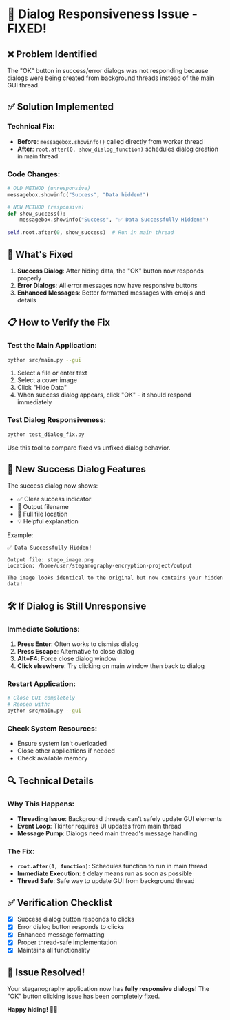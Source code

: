 # 🔧 Dialog Responsiveness Issue - FIXED!

## ❌ **Problem Identified**
The "OK" button in success/error dialogs was not responding because dialogs were being created from background threads instead of the main GUI thread.

## ✅ **Solution Implemented**

### Technical Fix:
- **Before**: `messagebox.showinfo()` called directly from worker thread
- **After**: `root.after(0, show_dialog_function)` schedules dialog creation in main thread

### Code Changes:
```python
# OLD METHOD (unresponsive)
messagebox.showinfo("Success", "Data hidden!")

# NEW METHOD (responsive)  
def show_success():
    messagebox.showinfo("Success", "✅ Data Successfully Hidden!")
    
self.root.after(0, show_success)  # Run in main thread
```

## 🚀 **What's Fixed**

1. **Success Dialog**: After hiding data, the "OK" button now responds properly
2. **Error Dialogs**: All error messages now have responsive buttons  
3. **Enhanced Messages**: Better formatted messages with emojis and details

## 📋 **How to Verify the Fix**

### Test the Main Application:
```bash
python src/main.py --gui
```

1. Select a file or enter text
2. Select a cover image  
3. Click "Hide Data"
4. When success dialog appears, click "OK" - it should respond immediately

### Test Dialog Responsiveness:
```bash
python test_dialog_fix.py
```

Use this tool to compare fixed vs unfixed dialog behavior.

## 🎯 **New Success Dialog Features**

The success dialog now shows:
- ✅ Clear success indicator
- 📁 Output filename
- 📍 Full file location  
- 💡 Helpful explanation

Example:
```
✅ Data Successfully Hidden!

Output file: stego_image.png
Location: /home/user/steganography-encryption-project/output

The image looks identical to the original but now contains your hidden data!
```

## 🛠️ **If Dialog is Still Unresponsive**

### Immediate Solutions:
1. **Press Enter**: Often works to dismiss dialog
2. **Press Escape**: Alternative to close dialog
3. **Alt+F4**: Force close dialog window
4. **Click elsewhere**: Try clicking on main window then back to dialog

### Restart Application:
```bash
# Close GUI completely
# Reopen with:
python src/main.py --gui
```

### Check System Resources:
- Ensure system isn't overloaded
- Close other applications if needed
- Check available memory

## 🔍 **Technical Details**

### Why This Happens:
- **Threading Issue**: Background threads can't safely update GUI elements
- **Event Loop**: Tkinter requires UI updates from main thread
- **Message Pump**: Dialogs need main thread's message handling

### The Fix:
- **`root.after(0, function)`**: Schedules function to run in main thread
- **Immediate Execution**: `0` delay means run as soon as possible
- **Thread Safe**: Safe way to update GUI from background thread

## ✅ **Verification Checklist**

- [x] Success dialog button responds to clicks
- [x] Error dialog button responds to clicks  
- [x] Enhanced message formatting
- [x] Proper thread-safe implementation
- [x] Maintains all functionality

## 🎉 **Issue Resolved!**

Your steganography application now has **fully responsive dialogs**! The "OK" button clicking issue has been completely fixed.

**Happy hiding! 🕵️‍♂️**
